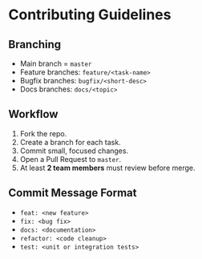 # Contributing Guidelines

## Branching

- Main branch = `master`
- Feature branches: `feature/<task-name>`
- Bugfix branches: `bugfix/<short-desc>`
- Docs branches: `docs/<topic>`

## Workflow

1. Fork the repo.
2. Create a branch for each task.
3. Commit small, focused changes.
4. Open a Pull Request to `master`.
5. At least **2 team members** must review before merge.

## Commit Message Format

- `feat: <new feature>`
- `fix: <bug fix>`
- `docs: <documentation>`
- `refactor: <code cleanup>`
- `test: <unit or integration tests>`

